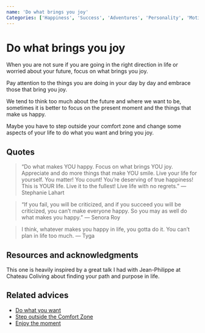 ```yaml
---
name: 'Do what brings you joy'
Categories: ['Happiness', 'Success', 'Adventures', 'Personality', 'Motivation', 'Leisure', 'Decisions', 'Comfort zone', 'Goals']
---
```

# Do what brings you joy

When you are not sure if you are going in the right direction in life or worried about your future, focus on what brings you joy.

Pay attention to the things you are doing in your day by day and embrace those that bring you joy.

We tend to think too much about the future and where we want to be, sometimes it is better to focus on the present moment and the things that make us happy.

Maybe you have to step outside your comfort zone and change some aspects of your life to do what you want and bring you joy.

## Quotes

> “Do what makes YOU happy. Focus on what brings YOU joy. Appreciate and do more things that make YOU smile. Live your life for yourself. You matter! You count! You’re deserving of true happiness! This is YOUR life. Live it to the fullest! Live life with no regrets.” ― Stephanie Lahart

> “If you fail, you will be criticized, and if you succeed you will be criticized, you can’t make everyone happy. So you may as well do what makes you happy.” ― Senora Roy

> I think, whatever makes you happy in life, you gotta do it. You can’t plan in life too much. ― Tyga

## Resources and acknowledgments

This one is heavily inspired by a great talk I had with Jean-Philippe at Chateau Coliving about finding your path and purpose in life.

## Related advices

- [Do what you want](Do%20what%20you%20want/index.md)
- [Step outside the Comfort Zone](Step%20outside%20the%20Comfort%20Zone/index.md)
- [Enjoy the moment](Enjoy%20the%20moment/index.md)